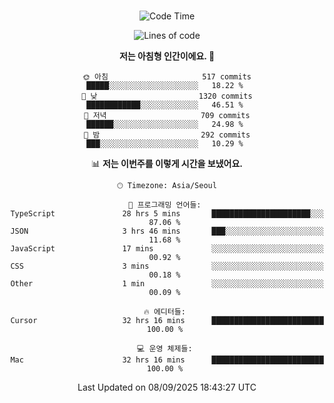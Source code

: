 <div align="center">

<br />

 <!--START_SECTION:waka-->
![Code Time](http://img.shields.io/badge/Code%20Time-5%2C106%20hrs%2036%20mins-blue)

![Lines of code](https://img.shields.io/badge/%EC%A0%80%EB%8A%94%20%EC%97%AC%ED%83%9C%EA%B9%8C%EC%A7%80%20-2.1%20million%20%EC%A4%84%EC%9D%98%20%EC%BD%94%EB%93%9C%EB%A5%BC%20%EC%9E%91%EC%84%B1%ED%96%88%EC%96%B4%EC%9A%94.-blue)

**저는 아침형 인간이에요. 🐤** 

```text
🌞 아침                     517 commits         █████░░░░░░░░░░░░░░░░░░░░   18.22 % 
🌆 낮　                     1320 commits        ████████████░░░░░░░░░░░░░   46.51 % 
🌃 저녁                     709 commits         ██████░░░░░░░░░░░░░░░░░░░   24.98 % 
🌙 밤　                     292 commits         ███░░░░░░░░░░░░░░░░░░░░░░   10.29 % 
```


📊 **저는 이번주를 이렇게 시간을 보냈어요.** 

```text
🕑︎ Timezone: Asia/Seoul

💬 프로그래밍 언어들: 
TypeScript               28 hrs 5 mins       ██████████████████████░░░   87.06 % 
JSON                     3 hrs 46 mins       ███░░░░░░░░░░░░░░░░░░░░░░   11.68 % 
JavaScript               17 mins             ░░░░░░░░░░░░░░░░░░░░░░░░░   00.92 % 
CSS                      3 mins              ░░░░░░░░░░░░░░░░░░░░░░░░░   00.18 % 
Other                    1 min               ░░░░░░░░░░░░░░░░░░░░░░░░░   00.09 % 

🔥 에디터들: 
Cursor                   32 hrs 16 mins      █████████████████████████   100.00 % 

💻 운영 체제들: 
Mac                      32 hrs 16 mins      █████████████████████████   100.00 % 
```


 Last Updated on 08/09/2025 18:43:27 UTC
<!--END_SECTION:waka-->

</div>
